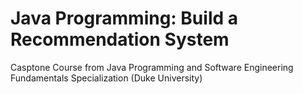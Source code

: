 # Java Programming: Build a Recommendation System

Casptone Course from Java Programming and Software Engineering Fundamentals Specialization (Duke University)
